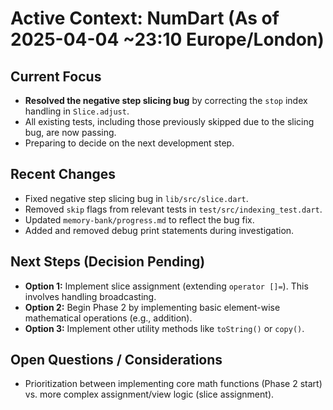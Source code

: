 # Active Context: NumDart (As of 2025-04-04 ~23:10 Europe/London)

## Current Focus

- **Resolved the negative step slicing bug** by correcting the `stop` index
  handling in `Slice.adjust`.
- All existing tests, including those previously skipped due to the slicing bug,
  are now passing.
- Preparing to decide on the next development step.

## Recent Changes

- Fixed negative step slicing bug in `lib/src/slice.dart`.
- Removed `skip` flags from relevant tests in `test/src/indexing_test.dart`.
- Updated `memory-bank/progress.md` to reflect the bug fix.
- Added and removed debug print statements during investigation.

## Next Steps (Decision Pending)

- **Option 1:** Implement slice assignment (extending `operator []=`). This
  involves handling broadcasting.
- **Option 2:** Begin Phase 2 by implementing basic element-wise mathematical
  operations (e.g., addition).
- **Option 3:** Implement other utility methods like `toString()` or `copy()`.

## Open Questions / Considerations

- Prioritization between implementing core math functions (Phase 2 start) vs.
  more complex assignment/view logic (slice assignment).
